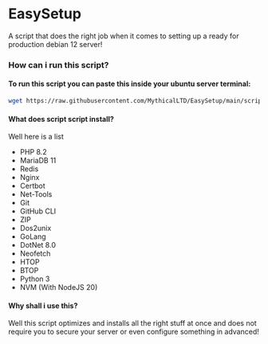 # EasySetup
A script that does the right job when it comes to setting up a ready for production debian 12 server!

### How can i run this script?

#### To run this script you can paste this inside your ubuntu server terminal:
```bash
wget https://raw.githubusercontent.com/MythicalLTD/EasySetup/main/script.bash && chmod 777 ./script.bash && bash ./script.bash
```

#### What does script script install?
Well here is a list
- PHP 8.2
- MariaDB 11
- Redis
- Nginx
- Certbot
- Net-Tools
- Git
- GitHub CLI
- ZIP
- Dos2unix
- GoLang
- DotNet 8.0
- Neofetch
- HTOP
- BTOP
- Python 3
- NVM (With NodeJS 20)
#### Why shall i use this?
Well this script optimizes and installs all the right stuff at once and does not require you to secure your server or even configure something in advanced!
